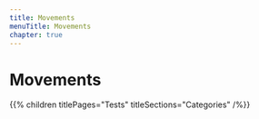 ```yaml
---
title: Movements
menuTitle: Movements
chapter: true
---
```


# Movements

{{% children titlePages="Tests" titleSections="Categories" /%}}
